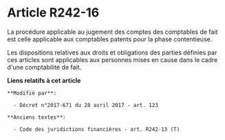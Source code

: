 # Article R242-16

La procédure applicable au jugement des comptes des comptables de fait est celle applicable aux comptables patents pour la
phase contentieuse.

Les dispositions relatives aux droits et obligations des parties définies par ces articles sont applicables aux personnes
mises en cause dans le cadre d'une comptabilité de fait.

**Liens relatifs à cet article**

	**Modifié par**:

	  - Décret n°2017-671 du 28 avril 2017 - art. 123

	**Anciens textes**:

	  - Code des juridictions financières - art. R242-13 (T)
